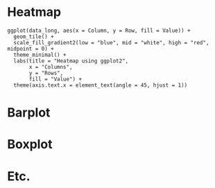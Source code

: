 # Heatmap

    ggplot(data_long, aes(x = Column, y = Row, fill = Value)) +
      geom_tile() +
      scale_fill_gradient2(low = "blue", mid = "white", high = "red", midpoint = 0) +
      theme_minimal() +
      labs(title = "Heatmap using ggplot2",
           x = "Columns",
           y = "Rows",
           fill = "Value") +
      theme(axis.text.x = element_text(angle = 45, hjust = 1))

# Barplot

# Boxplot

# Etc.

